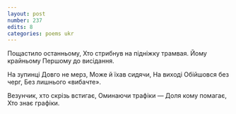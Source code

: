 ```yaml
---
layout: post
number: 237
edits: 8
categories: poems ukr
---
```


Пощастило останньому,
Хто стрибнув на підніжку трамвая. 
Йому крайньому 
Першому до висідання.

На зупинці 
Довго не мерз,
Може й їхав сидячи,
На виході 
Обійшовся без черг,
Без лишнього «вибачте».

Везунчик, хто скрізь встигає,
Оминаючи трафіки —
Доля кому помагає,
Хто знає графіки.
